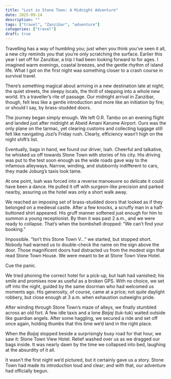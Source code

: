 ```yaml
---
title: "Lost in Stone Town: A Midnight Adventure"
date: 2025-09-14
description: ""
tags: ["travel", "Zanzibar", "adventure"]
categories: ["travel"]
draft: true
---
```



Travelling has a way of humbling you; just when you think you’ve seen it all, a new city reminds you that you’re only scratching the surface. Earlier this year I set off for Zanzibar, a trip I had been looking forward to for ages. I imagined warm evenings, coastal breezes, and the gentle rhythm of island life. What I got on the first night was something closer to a crash course in survival travel.

There’s something magical about arriving in a new destination late at night; the quiet streets, the sleepy locals, the thrill of stepping into a whole new world. It’s a traveller’s rite of passage. Our midnight arrival in Zanzibar, though, felt less like a gentle introduction and more like an initiation by fire; or should I say, by brass-studded doors.

The journey began simply enough. We left O.R. Tambo on an evening flight and landed just after midnight at Abeid Amani Karume Airport. Ours was the only plane on the tarmac, yet clearing customs and collecting luggage still felt like navigating Jozi’s Friday rush. Clearly, efficiency wasn’t high on the night shift’s list.

Eventually, bags in hand, we found our driver, Isah. Cheerful and talkative, he whisked us off towards Stone Town with stories of his city. His driving was put to the test soon enough as the wide roads gave way to the infamous alleyways. Narrow, winding, and stubbornly indifferent to cars, they made Joburg’s taxis look tame.

At one point, Isah was forced into a reverse manoeuvre so delicate it could have been a dance. He pulled it off with surgeon-like precision and parked nearby, assuring us the hotel was only a short walk away.

We reached an imposing set of brass-studded doors that looked as if they belonged on a medieval castle. After a few knocks, a scruffy man in a half-buttoned shirt appeared. His gruff manner softened just enough for him to summon a young receptionist. By then it was past 2 a.m., and we were ready to collapse. That’s when the bombshell dropped: “We can’t find your booking.”

Impossible. “Isn’t this Stone Town V…” we started, but stopped short. Nobody had warned us to double-check the name on the sign above the door. Those magnificent doors had distracted us from the modest sign that read Stone Town House. We were meant to be at Stone Town View Hotel.

Cue the panic.

We tried phoning the correct hotel for a pick-up, but Isah had vanished; his smile and promises now as useful as a broken GPS. With no choice, we set off into the night, guided by the same doorman who had welcomed us moments ago. His generosity, of course, came at a price; not quite daylight robbery, but close enough at 3 a.m. when exhaustion outweighs pride.

After winding through Stone Town’s maze of alleys, we finally stumbled across an old fort. A few idle taxis and a lone *Baijaj* (tuk-tuk) waited outside like guardian angels. After some haggling, we secured a ride and set off once again, holding thumbs that this time we’d land in the right place.

When the *Baijaj* stopped beside a surprisingly busy road for that hour, we saw it: Stone Town View Hotel. Relief washed over us as we dragged our bags inside. It was nearly dawn by the time we collapsed into bed, laughing at the absurdity of it all.

It wasn’t the first night we’d pictured, but it certainly gave us a story. Stone Town had made its introduction loud and clear; and with that, our adventure had officially begun.